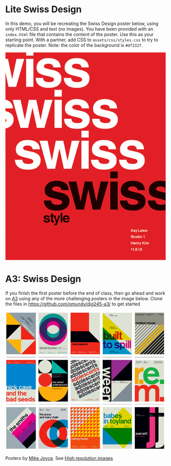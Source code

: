 # Lite Swiss Design

In this demo, you will be recreating the Swiss Design poster below, using only HTML/CSS and text (no images).
You have been provided with an `index.html` file that contains the content of the poster. Use this as your starting
point. With a partner, add CSS to `assets/css/styles.css` to try to replicate the poster. Note: the color of the background
is `#df232f`.

![Swiss](posters/swiss.jpg)

# A3: Swiss Design

If you finish the first poster before the end of class, then go ahead and work on [A3](https://github.com/omundy/dig245-a3/) using any of the more challenging posters in the image below. Clone the files in https://github.com/omundy/dig245-a3/ to get started

![More Posters](posters/more.png)

Posters by [Mike Joyce](http://www.stereotypenyc.com/). See [High resolution images](https://www.swissted.com/)
